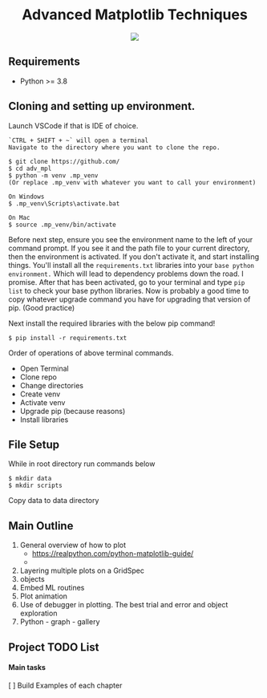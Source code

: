 <h1 align="center">
  <b>Advanced Matplotlib Techniques</b><br>
</h1>

<p align="center">
      <a href="https://www.python.org/">
        <img src="https://img.shields.io/badge/Python-3.8-ff69b4.svg" /></a>    
</p>

## Requirements
- Python >= 3.8

## Cloning and setting up environment.
Launch VSCode if that is IDE of choice.

```
`CTRL + SHIFT + ~` will open a terminal
Navigate to the directory where you want to clone the repo. 

$ git clone https://github.com/
$ cd adv_mpl
$ python -m venv .mp_venv
(Or replace .mp_venv with whatever you want to call your environment)	

On Windows
$ .mp_venv\Scripts\activate.bat

On Mac
$ source .mp_venv/bin/activate
```

Before next step, ensure you see the environment name to the left 
of your command prompt.  If you see it and the path file to your current directory, then the environment is activated.   If you don't activate it, and start installing things.  You'll install all the `requirements.txt` libraries into your `base python environment.` Which will lead to dependency problems down the road.  I promise. After that has been activated, go to your terminal and type `pip list` to check your base python libraries.  Now is probably a good time to copy whatever upgrade command you have for upgrading that version of pip. (Good practice) 

Next install the required libraries with the below pip command!

```
$ pip install -r requirements.txt
```

Order of operations of above terminal commands. 
- Open Terminal
- Clone repo
- Change directories
- Create venv
- Activate venv
- Upgrade pip (because reasons)
- Install libraries

## File Setup
While in root directory run commands below
```
$ mkdir data
$ mkdir scripts
```

Copy data to data directory

## Main Outline

1. General overview of how to plot
   - https://realpython.com/python-matplotlib-guide/
   - 
2. Layering multiple plots on a GridSpec
3. objects
4. Embed ML routines
5. Plot animation
6. Use of debugger in plotting.  The best trial and error and object exploration
7. Python - graph - gallery

## Project TODO List

#### Main tasks

[ ] Build Examples of each chapter
